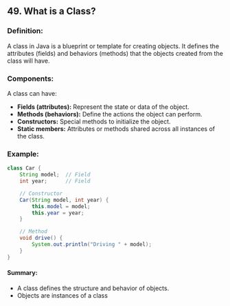 ## 49. What is a Class?

### Definition:
A class in Java is a blueprint or template for creating objects. It defines the attributes (fields) and behaviors (methods) that the objects created from the class will have.

### Components:
A class can have:
- **Fields (attributes):** Represent the state or data of the object.
- **Methods (behaviors):** Define the actions the object can perform.
- **Constructors:** Special methods to initialize the object.
- **Static members:** Attributes or methods shared across all instances of the class.

### Example:
```java
class Car {
    String model;  // Field
    int year;      // Field

    // Constructor
    Car(String model, int year) {
        this.model = model;
        this.year = year;
    }

    // Method
    void drive() {
        System.out.println("Driving " + model);
    }
}
```
#### Summary:
- A class defines the structure and behavior of objects.
- Objects are instances of a class
